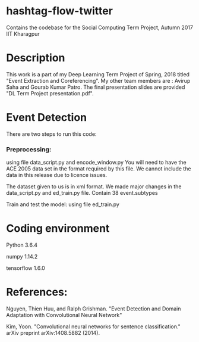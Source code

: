 # hashtag-flow-twitter
Contains the codebase for the Social Computing Term Project, Autumn 2017 IIT Kharagpur

# Description
This work is a part of my Deep Learning Term Project of Spring, 2018 titled "Event Extraction and Coreferencing". My other team members are : Avirup Saha and Gourab Kumar Patro. The final presentation slides are provided "DL Term Project presentation.pdf".

# Event Detection
There are two steps to run this code:

### Preprocessing: 
using file data_script.py and encode_window.py You will need to have the ACE 2005 data set in the format required by this file. We cannot include the data in this release due to licence issues.

The dataset given to us is in xml format. We made major changes in the data_script.py and ed_train.py file. Contain 38 event.subtypes

Train and test the model: using file ed_train.py

# Coding environment
Python 3.6.4

numpy 1.14.2

tensorflow 1.6.0

# References:
Nguyen, Thien Huu, and Ralph Grishman. "Event Detection and Domain Adaptation with Convolutional Neural Network"

Kim, Yoon. "Convolutional neural networks for sentence classification." arXiv preprint arXiv:1408.5882 (2014).


